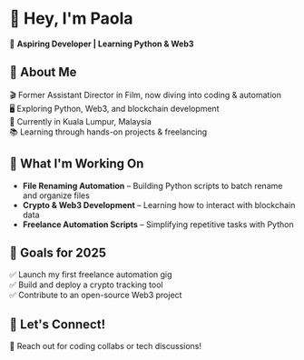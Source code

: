 # 👋 Hey, I'm Paola

🚀 **Aspiring Developer | Learning Python & Web3**

## 📌 About Me
🎬 Former Assistant Director in Film, now diving into coding & automation  
🖥️ Exploring Python, Web3, and blockchain development  
📍 Currently in Kuala Lumpur, Malaysia  
📚 Learning through hands-on projects & freelancing  

## 🚀 What I'm Working On
- **File Renaming Automation** – Building Python scripts to batch rename and organize files  
- **Crypto & Web3 Development** – Learning how to interact with blockchain data  
- **Freelance Automation Scripts** – Simplifying repetitive tasks with Python  

## 🎯 Goals for 2025
✅ Launch my first freelance automation gig  
✅ Build and deploy a crypto tracking tool  
✅ Contribute to an open-source Web3 project  

## 🤝 Let's Connect!
📩 Reach out for coding collabs or tech discussions!  

